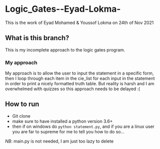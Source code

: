 # Logic_Gates--Eyad-Lokma-
This is the work of Eyad Mohamed &amp; Youssof Lokma on 24th of Nov 2021

## What is this branch?
This is my incomplete approach to the logic gates program.
### My approach
My approach is to allow the user to input the statement in a specific form, then I loop through each
item in the cie_list for each input in the statement in order to print a nicely formatted truth table.
But reality is harsh and I am overwhelmed with quizzes so this approach needs to be delayed :(

## How to run
* Git clone
* make sure to have installed a python version 3.6+
* then if on windows do `python statement.py`, and if you are a linux user you are far to supreme for me to tell you how to do so...

*_NB_*: main.py is not needed, I am just too lazy to delete

